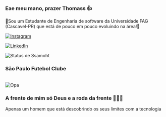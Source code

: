 
### Eae meu mano, prazer Thomass 👍

🚀Sou um Estudante de Engenharia de software da Universidade FAG (Cascavel-PR) que está de pouco em pouco evoluindo na área!🚀 

[![Instagram](	https://img.shields.io/badge/Instagram-E4405F?style=for-the-badge&logo=instagram&logoColor=white)](https://www.instagram.com/thomass777_/)

[![LinkedIn](	https://img.shields.io/badge/LinkedIn-0077B5?style=for-the-badge&logo=linkedin&logoColor=white
)](https://www.linkedin.com/in/thomas-gabriel-martins-sales-246654234/)

![Status de Ssamoht](https://github-readme-stats.vercel.app/api?username=ThomasGSales&show_icons=true&title_color=FF0000&text_color=FF0000&icon_color=FFFFFF&bg_color=1C1C1C&border_color=FF0000&border_radius=10&locale=pt-br&card_width=650px)

### São Paulo Futebol Clube

<div style="display: inline_block"><br />
<img align="center" alt="Opa" src="https://upload.wikimedia.org/wikipedia/commons/thumb/f/f1/Sao_paulo_fc_starslogo.png/479px-Sao_paulo_fc_starslogo.png?20131020120819">
</div>

### A frente de mim só Deus e a roda da frente 🙏🙏🦾


Apenas um homem que está descobrindo os seus limites com a tecnologia
